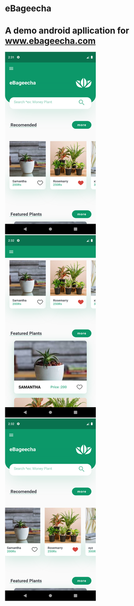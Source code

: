 # eBageecha
# A demo android apllication for www.ebageecha.com
<img src="https://github.com/yashshukla0918/eBageecha/blob/master/img/Screenshot_1596790898.png" alt="photo" height="600" width="300"><br>
<img src="https://github.com/yashshukla0918/eBageecha/blob/master/img/Screenshot_1596790923.png" alt="photo"  height="600" width="300"><br>
<img src="https://github.com/yashshukla0918/eBageecha/blob/master/img/Screenshot_1596790933.png" alt="photo"  height="600" width="300"><br>
